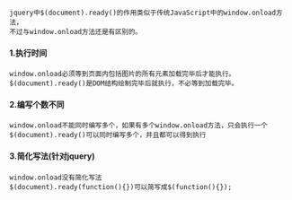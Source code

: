 ```
jquery中$(document).ready()的作用类似于传统JavaScript中的window.onload方法，
不过与window.onload方法还是有区别的。
```

#### 1.执行时间 
```
window.onload必须等到页面内包括图片的所有元素加载完毕后才能执行。 
$(document).ready()是DOM结构绘制完毕后就执行，不必等到加载完毕。 
```

#### 2.编写个数不同 
```
window.onload不能同时编写多个，如果有多个window.onload方法，只会执行一个 
$(document).ready()可以同时编写多个，并且都可以得到执行 
```

#### 3.简化写法(针对jquery)
```
window.onload没有简化写法 
$(document).ready(function(){})可以简写成$(function(){});
```
